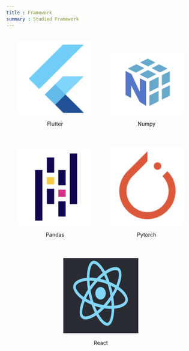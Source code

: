 ```yaml
---
title : Framework
summary : Studied Framework
---
```


<div style="text-align: center;">
    <div style="display: inline-block; margin: 20px;">
        <img src='./flutter.png' alt='flutter' width="200"/>
        <p>Flutter</p>
    </div>
    <div style="display: inline-block; margin: 20px;">
        <img src='./numpy.png' alt='numpy' width="200"/>
        <p>Numpy</p>
    </div>
    <div style="display: inline-block; margin: 20px;">
        <img src='./pandas.png' alt='pandas' width="200"/>
        <p>Pandas</p>
    </div>
    <div style="display: inline-block; margin: 20px;">
        <img src='./pytorch.png' alt='pytorch' width="200"/>
        <p>Pytorch</p>
    </div>
    <div style="display: inline-block; margin: 20px;">
        <img src='./react.png' alt='react' width="200" height="200"/>
        <p>React</p>
    </div>
</div>

